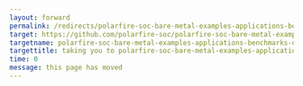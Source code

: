 ```yaml
---
layout: forward
permalink: /redirects/polarfire-soc-bare-metal-examples-applications-benchmarks-dma_benchmarking-mpfs-dma-benchmarking
target: https://github.com/polarfire-soc/polarfire-soc-bare-metal-examples/tree/main/applications/benchmarks/dma_benchmarking/mpfs-dma-benchmarking/
targetname: polarfire-soc-bare-metal-examples-applications-benchmarks-dma_benchmarking-mpfs-dma-benchmarking
targettitle: taking you to polarfire-soc-bare-metal-examples-applications-benchmarks-dma_benchmarking-mpfs-dma-benchmarking
time: 0
message: this page has moved
---
```


